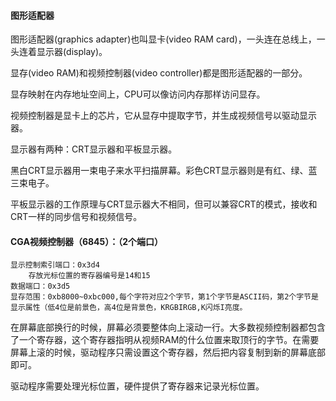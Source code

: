 #### 图形适配器

图形适配器(graphics adapter)也叫显卡(video RAM card)，一头连在总线上，一头连着显示器(display)。

显存(video RAM)和视频控制器(video controller)都是图形适配器的一部分。

显存映射在内存地址空间上，CPU可以像访问内存那样访问显存。

视频控制器是显卡上的芯片，它从显存中提取字节，并生成视频信号以驱动显示器。

显示器有两种：CRT显示器和平板显示器。

黑白CRT显示器用一束电子来水平扫描屏幕。彩色CRT显示器则是有红、绿、蓝三束电子。

平板显示器的工作原理与CRT显示器大不相同，但可以兼容CRT的模式，接收和CRT一样的同步信号和视频信号。

#### CGA视频控制器（6845）：（2个端口）

```
显示控制索引端口：0x3d4
	存放光标位置的寄存器编号是14和15
数据端口：0x3d5
显存范围：0xb8000~0xbc000,每个字符对应2个字节，第1个字节是ASCII码，第2个字节是显示属性（低4位是前景色，高4位是背景色，KRGBIRGB,K闪烁I亮度。
```

在屏幕底部换行的时候，屏幕必须要整体向上滚动一行。大多数视频控制器都包含了一个寄存器，这个寄存器指明从视频RAM的什么位置来取顶行的字节。在需要屏幕上滚的时候，驱动程序只需设置这个寄存器，然后把内容复制到新的屏幕底部即可。

驱动程序需要处理光标位置，硬件提供了寄存器来记录光标位置。